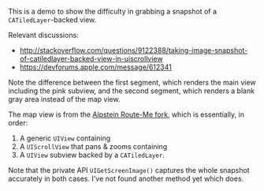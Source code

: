 This is a demo to show the difficulty in grabbing a snapshot of a `CATiledLayer`-backed view. 

Relevant discussions: 

 * http://stackoverflow.com/questions/9122388/taking-image-snapshot-of-catiledlayer-backed-view-in-uiscrollview
 * https://devforums.apple.com/message/612341

Note the difference between the first segment, which renders the main view including the pink subview, and the second segment, which renders a blank gray area instead of the map view. 

The map view is from the [Alpstein Route-Me fork](https://github.com/Alpstein/route-me), which is essentially, in order: 

 1. A generic `UIView` containing
 1. A `UIScrollView` that pans & zooms containing
 1. A `UIView` subview backed by a `CATiledLayer`. 

Note that the private API `UIGetScreenImage()` captures the whole snapshot accurately in both cases. I've not found another method yet which does. 